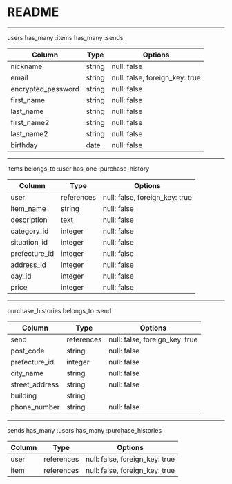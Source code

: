 # README
--------------------
users
  has_many :items
  has_many :sends

| Column             | Type   | Options                        |
| ------------------ | ------ | -----------                    |
| nickname           | string | null: false                    |
| email              | string | null: false, foreign_key: true |
| encrypted_password | string | null: false                    |
| first_name         | string | null: false                    |
| last_name          | string | null: false                    |
| first_name2        | string | null: false                    |
| last_name2         | string | null: false                    |
| birthday           | date   | null: false                    |


--------------------
items
  belongs_to :user
  has_one :purchase_history

| Column        | Type       | Options                        |
| ----------    | ---------- | ------------------------------ |
| user          | references | null: false, foreign_key: true |
| item_name     | string     | null: false                    |
| description   | text       | null: false                    |
| category_id   | integer    | null: false                    |
| situation_id  | integer    | null: false                    |
| prefecture_id | integer    | null: false                    |
| address_id    | integer    | null: false                    |
| day_id        | integer    | null: false                    |
| price         | integer    | null: false                    |


--------------------
purchase_histories
  belongs_to :send

| Column         | Type       | Options                        |
| --------       | ---------- | ------------------------------ |
| send           | references | null: false, foreign_key: true |
| post_code      | string     | null: false                    |
| prefecture_id  | integer    | null: false                    |
| city_name      | string     | null: false                    |
| street_address | string     | null: false                    |
| building       | string     |                                |
| phone_number   | string     | null: false                    |


--------------------
sends
  has_many :users
  has_many :purchase_histories

| Column   | Type       | Options                        |
| -------- | ---------- | ------------------------------ |
| user     | references | null: false, foreign_key: true |
| item     | references | null: false, foreign_key: true |